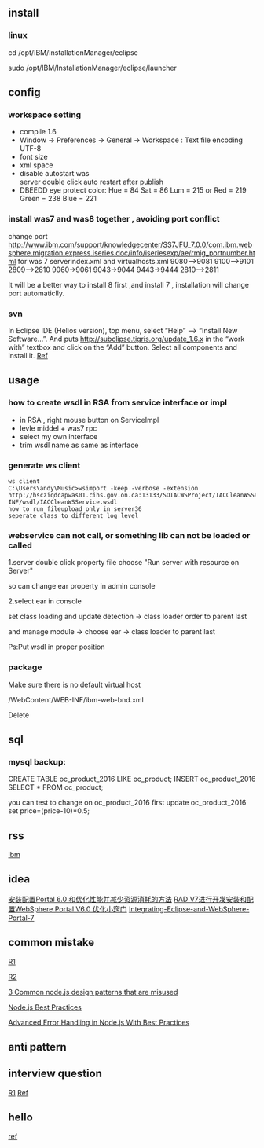 
## install

### linux

cd /opt/IBM/InstallationManager/eclipse

sudo /opt/IBM/InstallationManager/eclipse/launcher

## config

### workspace setting
- compile 1.6
- Window -> Preferences -> General -> Workspace : Text file encoding UTF-8
- font size
- xml space
- disable autostart was  
server double click auto restart after publish
- DBEEDD eye protect color: 
Hue = 84 Sat = 86 Lum = 215  or  Red = 219 Green = 238 Blue = 221

### install was7 and was8 together , avoiding port conflict

change port http://www.ibm.com/support/knowledgecenter/SS7JFU_7.0.0/com.ibm.websphere.migration.express.iseries.doc/info/iseriesexp/ae/rmig_portnumber.html
for was 7 serverindex.xml and virtualhosts.xml
 9080-->9081  9100-->9101   2809-->2810  9060->9061  9043->9044  9443->9444  2810-->2811

It will be a better way to install 8 first ,and install 7 , installation will change port automaticlly.


### svn

In Eclipse IDE (Helios version), top menu, select “Help” –> “Install New Software…”. And puts http://subclipse.tigris.org/update_1.6.x in the “work with” textbox and click on the “Add” button. Select all components and install it.
[Ref](http://www.mkyong.com/eclipse/how-to-enable-subversion-svn-in-eclipse-ide/)

## usage

### how to create wsdl in RSA from service interface or impl
- in RSA , right mouse button on ServiceImpl
- levle middel + was7 rpc
- select my own interface
- trim wsdl name as same as interface

### generate ws client
```
ws client
C:\Users\andy\Music>wsimport -keep -verbose -extension http://hscziqdcapwas01.cihs.gov.on.ca:13133/SOIACWSProject/IACCleanWSService/WEB-INF/wsdl/IACCleanWSService.wsdl
how to run fileupload only in server36
seperate class to different log level
```

### webservice can not call, or something lib can not be loaded or called

1.server double click property file             choose "Run server with resource on Server"
 
so can change ear property in admin console
 
2.select ear in console
 
set    class loading and update detection      ->  class loader order    to   parent last
 
   and   manage module   ->   choose ear   ->   class loader    to   parent last

Ps:Put wsdl in proper position

### package

Make sure there is no default virtual host
 
/WebContent/WEB-INF/ibm-web-bnd.xml
 
Delete
   <virtual-host name="default_host" />

## sql

### mysql backup:

CREATE TABLE oc_product_2016 LIKE oc_product;
INSERT oc_product_2016 SELECT * FROM oc_product;

you can test to change on oc_product_2016 first
update oc_product_2016 set price=(price-10)*0.5;



## rss
[ibm](http://www-01.ibm.com/support/docview.wss?uid=swg27012924)

## idea

[安装配置Portal 6.0 和优化性能并减少资源消耗的方法](http://www.lai18.com/content/2897576.html)
[RAD V7进行开发安装和配置WebSphere Portal V6.0 优化小窍门](http://www.lotuschina.net/Document/detail/tid/2423)
[Integrating-Eclipse-and-WebSphere-Portal-7](http://www.theserverside.com/tip/Integrating-Eclipse-and-WebSphere-Portal-7)

## common mistake

[R1](https://www.toptal.com/nodejs/top-10-common-nodejs-developer-mistakes)

[R2](https://www.airpair.com/node.js/posts/top-10-mistakes-node-developers-make)

[3 Common node.js design patterns that are misused](https://www.appneta.com/blog/3-common-node-js-design-patterns-that-are-misused/)

[Node.js Best Practices](https://blog.risingstack.com/node-js-best-practices/)

[Advanced Error Handling in Node.js With Best Practices](https://www.linkedin.com/pulse/advanced-error-handling-nodejs-best-practices-sandip-das?articleId=7819533121517654217)

## anti pattern

## interview question
[R1](https://www.toptal.com/nodejs/interview-questions)
[Ref](http://stackoverflow.com/questions/1480528/what-is-the-difference-between-a-portlet-and-a-servlet/8927313#8927313)

## hello

[ref](http://www.programgo.com/article/44571892898/)


